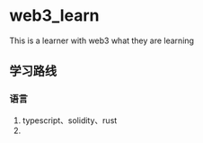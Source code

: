 # web3_learn
This is a learner with web3 what they are learning

## 学习路线
### 语言
1. typescript、solidity、rust
2. 
